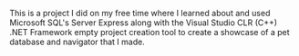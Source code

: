 This is a project I did on my free time where I learned about and used Microsoft SQL's Server Express along with the Visual Studio CLR (C++) .NET Framework empty project creation tool to create a showcase of a pet database and navigator that I made.
